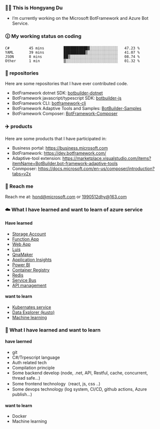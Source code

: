 ### 👨‍💻 This is Hongyang Du
- I’m currently working on the Microsoft BotFramework and Azure Bot Service.

### 🕧 My working status on coding
<!--START_SECTION:waka-->
```text
C#         45 mins         ███████████▓░░░░░░░░░░░░░   47.23 % 
YAML       39 mins         ██████████▒░░░░░░░░░░░░░░   41.07 % 
JSON       8 mins          ██▒░░░░░░░░░░░░░░░░░░░░░░   08.74 % 
Other      1 min           ▒░░░░░░░░░░░░░░░░░░░░░░░░   01.32 % 
```
<!--END_SECTION:waka-->

### 📁 repositories
Here are some repositories that I have ever contributed code.
- BotFramework dotnet SDK: [botbuilder-dotnet](https://github.com/Microsoft/botbuilder-dotnet)
- BotFramework javascript/typescript SDK: [botbuilder-js](https://github.com/Microsoft/botbuilder-js)
- BotFramework CLI: [botframework-cli](https://github.com/microsoft/botframework-cli)
- BotFramework Adaptive Tools and Samples: [BotBuilder-Samples](https://github.com/Microsoft/BotBuilder-Samples)
- BotFramework Composer: [BotFramework-Composer](https://github.com/microsoft/BotFramework-Composer)

### ✈️ products
Here are some products that I have participated in:
- Business portal: https://business.microsoft.com
- BotFramework: https://dev.botframework.com/
- Adaptive-tool extension: https://marketplace.visualstudio.com/items?itemName=BotBuilder.bot-framework-adaptive-tools
- Conmposer: https://docs.microsoft.com/en-us/composer/introduction?tabs=v2x

### 📧 Reach me
Reach me at: hond@microsoft.com or 1990512dhy@163.com

### ☁️ What I have learned and want to learn of azure service
#### Have learned
- [Storage Account](https://docs.microsoft.com/en-us/azure/storage/common/storage-account-overview)
- [Function App](https://docs.microsoft.com/en-us/azure/azure-functions/functions-overview)
- [Web App](https://docs.microsoft.com/en-us/azure/app-service/overview)
- [Luis](https://azure.microsoft.com/en-us/services/cognitive-services/language-understanding-intelligent-service/)
- [QnaMaker](https://www.qnamaker.ai/)
- [Application Insights](https://docs.microsoft.com/en-us/azure/azure-monitor/app/app-insights-overview)
- [Power BI](https://powerbi.microsoft.com/en-us/)
- [Container Registry](https://azure.microsoft.com/en-us/services/container-registry/)
- [Redis](https://azure.microsoft.com/en-us/services/cache)
- [Service Bus](https://docs.microsoft.com/en-us/azure/service-bus-messaging/service-bus-messaging-overview)
- [API management](https://azure.microsoft.com/en-us/services/api-management/)

#### want to learn
- [Kubernates service](https://azure.microsoft.com/en-us/services/kubernetes-service/)
- [Data Explorer (kusto)](https://azure.microsoft.com/en-us/services/data-explorer/)
- [Machine learning](https://azure.microsoft.com/en-us/services/machine-learning/)

### 🔧 What I have learned and want to learn
#### have laerned
- git
- C#/Trpescript language
- Auth related tech
- Compilation principle
- Some backend develop (node, .net, API, Restful, cache, concurrent, thread safe...)
- Some frontend technology（react, js, css ..)
- Some devops technology (log system, CI/CD, github actions, Azure publish...)


#### want to learn
- Docker
- Machine learning
